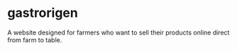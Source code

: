 # gastrorigen
A website designed for farmers who want to sell their products online direct from farm to table.

